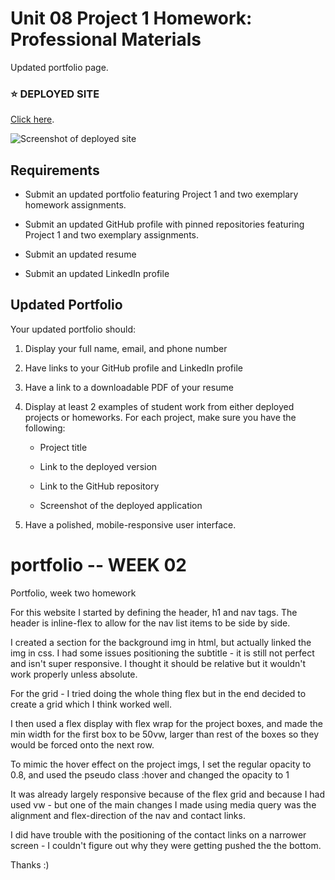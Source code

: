 # Unit 08 Project 1 Homework: Professional Materials

Updated portfolio page.


### ⭐ DEPLOYED SITE

[Click here](https://lauren-briggs.github.io/portfolio/).

![Screenshot of deployed site](assets/images/portfolio.png)
## Requirements

* Submit an updated portfolio featuring Project 1 and two exemplary homework assignments.

* Submit an updated GitHub profile with pinned repositories featuring Project 1 and two exemplary assignments.

* Submit an updated resume

* Submit an updated LinkedIn profile

## Updated Portfolio

Your updated portfolio should:

1. Display your full name, email, and phone number

2. Have links to your GitHub profile and LinkedIn profile

3. Have a link to a downloadable PDF of your resume

4. Display at least 2 examples of student work from either deployed projects or homeworks. For each project, make sure you have the following:

    * Project title

    * Link to the deployed version

    * Link to the GitHub repository

    * Screenshot of the deployed application

5. Have a polished, mobile-responsive user interface.


# portfolio -- WEEK 02
Portfolio, week two homework

For this website I started by defining the header, h1 and nav tags. The header is inline-flex to allow for the nav list items to be side by side.

I created a section for the background img in html, but actually linked the img in css. I had some issues positioning the subtitle - it is still not perfect and isn't super responsive. I thought it should be relative but it wouldn't work properly unless absolute.

For the grid - I tried doing the whole thing flex but in the end decided to create a grid which I think worked well. 

I then used a flex display with flex wrap for the project boxes, and made the min width for the first box to be 50vw, larger than rest of the boxes so they would be forced onto the next row.

To mimic the hover effect on the project imgs, I set the regular opacity to 0.8, and used the pseudo class :hover and changed the opacity to 1

It was already largely responsive because of the flex grid and because I had used vw - but one of the main changes I made using media query was the alignment and flex-direction of the nav and contact links.

I did have trouble with the positioning of the contact links on a narrower screen - I couldn't figure out why they were getting pushed the the bottom.

Thanks :)
